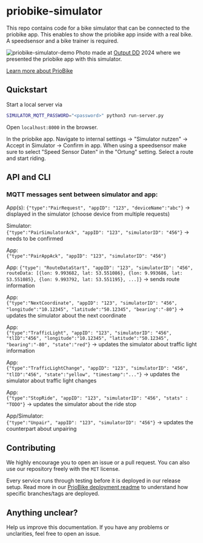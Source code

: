 # priobike-simulator

This repo contains code for a bike simulator that can be connected to the priobike app. This enables to show the priobike app inside with a real bike. A speedsensor and a bike trainer is required.

![priobike-simulator-demo](https://github.com/priobike/priobike-simulator/assets/33689888/66d62ac6-2727-4ba7-84d2-78a0d52ba71b)
Photo made at [Output DD](https://output-dd.de/blog/project-post/priobike-die-gruene-welle-app-fuer-radfahrende-in-hamburg/) 2024 where we presented the priobike app with this simulator.

[Learn more about PrioBike](https://github.com/priobike)

## Quickstart

Start a local server via
```bash
SIMULATOR_MQTT_PASSWORD="<password>" python3 run-server.py
```

Open `localhost:8000` in the browser. 

In the priobike app. Navigate to internal settings -> "Simulator nutzen" -> Accept in Simulator -> Confirm in app.
When using a speedsensor make sure to select "Speed Sensor Daten" in the "Ortung" setting.
Select a route and start riding.

## API and CLI
### MQTT messages sent between simulator and app:

App(s):
`{"type":"PairRequest", "appID": "123", "deviceName":"abc"}`
-> displayed in the simulator (choose device from multiple requests)

Simulator:  
`{"type":"PairSimulatorAck", "appID": "123", "simulatorID": "456"}`
-> needs to be confirmed

App:  
`{"type":"PairAppAck", "appID": "123", "simulatorID": "456"}`

App:
`{"type": "RouteDataStart", "appID": "123", "simulatorID": "456", routeData: [{lon: 9.993682, lat: 53.551086}, {lon: 9.993686, lat: 53.551085}, {lon: 9.993792, lat: 53.551195}, ...]}` -> sends route information

App:  
`{"type":"NextCoordinate", "appID": "123", "simulatorID": "456", "longitude":"10.12345", "latitude":"50.12345", "bearing":"-80"}` -> updates the simulator about the next coordinate

App:  
`{"type":"TrafficLight", "appID": "123", "simulatorID": "456", "tlID":"456", "longitude":"10.12345", "latitude":"50.12345", "bearing":"-80", "state":"red"}` -> updates the simulator about traffic light information

App:  
`{"type":"TrafficLightChange", "appID": "123", "simulatorID": "456", "tlID":"456", "state":"yellow", "timestamp":"..."}` -> updates the simulator about traffic light changes

App:  
`{"type":"StopRide", "appID": "123", "simulatorID": "456", "stats" : "TODO"}` -> updates the simulator about the ride stop

App/Simulator:  
`{"type":"Unpair", "appID": "123", "simulatorID": "456"}` -> updates the counterpart about unpairing

## Contributing

We highly encourage you to open an issue or a pull request. You can also use our repository freely with the `MIT` license.

Every service runs through testing before it is deployed in our release setup. Read more in our [PrioBike deployment readme](https://github.com/priobike/.github/blob/main/wiki/deployment.md) to understand how specific branches/tags are deployed.

## Anything unclear?

Help us improve this documentation. If you have any problems or unclarities, feel free to open an issue.
